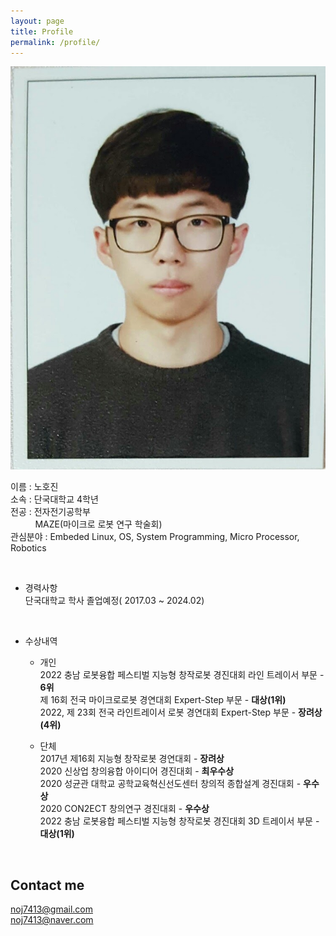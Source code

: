 ```yaml
---
layout: page
title: Profile
permalink: /profile/
---
```


<div class="profile-picture">
  <img src="../images/profile_picture.jpg">
</div>

이름 : 노호진   
소속 : 단국대학교 4학년   
전공 : 전자전기공학부   
&nbsp; &nbsp; &nbsp; &nbsp; &nbsp; MAZE(마이크로 로봇 연구 학술회)   
관심분야 : Embeded Linux, OS, System Programming, Micro Processor, Robotics

&nbsp;

 - 경력사항   
 단국대학교 학사 졸업예정( 2017.03 ~ 2024.02)

 &nbsp;

 - 수상내역   
    - 개인   
    2022 충남 로봇융합 페스티벌 지능형 창작로봇 경진대회 라인 트레이서 부문 - **6위**   
    제 16회 전국 마이크로로봇 경연대회 Expert-Step 부문 - **대상(1위)**   
    2022, 제 23회 전국 라인트레이서 로봇 경연대회 Expert-Step 부문 - **장려상(4위)**

    - 단체    
    2017년 제16회 지능형 창작로봇 경연대회 - **장려상**   
    2020 신상업 창의융합 아이디어 경진대회 - **최우수상**   
    2020 성균관 대학교 공학교육혁신선도센터 창의적 종합설계 경진대회 - **우수상**   
    2020 CON2ECT 창의연구 경진대회 - **우수상**   
    2022 충남 로봇융합 페스티벌 지능형 창작로봇 경진대회 3D 트레이서 부문 - **대상(1위)**

&nbsp;

## Contact me

noj7413@gmail.com   
noj7413@naver.com